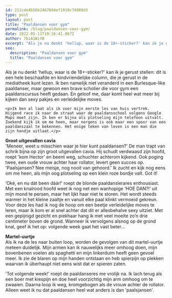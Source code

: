 ```yaml
---
id: 211cde4b56b2467894ef1910c74980d3
type: post
layout: post
title: "Paaldansen voor gym"
permalink: /blog/paaldansen-voor-gym/
date: 2022-05-11T19:16:41.067Z
author: 7biA1WiYB
excerpt: "Als je nu denkt 'hellup, waar is de 18+-sticker?' kan ik je gerust stellen: dit is een hele beschaafde en kindvriendelijke column, die je gerust in de mediatheek kunt lezen. Ik ben namelijk niet veranderd in een Burlesque-like paaldanser, maar gewoon een brave scholier die voor gym een paaldanscursus heeft gedaan. En geloof me, daar komt heel wat meer bij kijken dan sexy pakjes en verleidelijke moves.   "
seo:
  description: "Paaldansen voor gym"
  title: "Paaldansen voor gym"
---
```

Als je nu denkt 'hellup, waar is de 18+-sticker?' kan ik je gerust stellen: dit is een hele beschaafde en kindvriendelijke column, die je gerust in de mediatheek kunt lezen. Ik ben namelijk niet veranderd in een Burlesque-like paaldanser, maar gewoon een brave scholier die voor gym een paaldanscursus heeft gedaan. En geloof me, daar komt heel wat meer bij kijken dan sexy pakjes en verleidelijke moves.   

    <p>Ik ben al laat als ik voor mijn eerste les van huis vertrek. Hijgend race ik naar de straat waar de paaldansschool volgens Google Maps moet zijn. Ik ben er bijna als plotseling mijn telefoon uitvalt. Zoekend kijk ik om me heen, maar nergens is ook maar een spoor van een paaldanszaal te bekennen. Het enige teken van leven is een man die zijn hondje uitlaat.</p>
<p><strong>Groot uitgevallen cavia</strong><br>'Meneer, weet u misschien waar je hier kunt paaldansen?' De man trapt van schrik bijna op zijn groot uitgevallen cavia. Hij schudt verdwaasd zijn hoofd, roept 'kom Hector' en beent weg, schuchter achterom kijkend. Ook poging twee, een oude vrouw achter haar rollator, levert geen succes op. 'Paalsjansen? Nee meisje, nog nooit van gehoord.' Ik zucht en kijk nog eens om me heen, als mijn oog plotseling op een klein roze bordje valt. Got it!</p>
<p>‘Oké, en nu dát been dáár!’ roept de blonde paaldanslerares enthousiast. Met een knalrood hoofd weet ik nog net een wanhopige ‘HOE DAN?!’ uit mijn mond te persen, maar het lijkt haar niet te storen. Het wordt steeds warmer in het kleine zaaltje en vanuit elke paal klinkt vermoeid gekreun. Voor deze les had ik nog de hoop om een beetje verleidelijke moves te leren, maar ik kom er al snel achter dat dit er allesbehalve sexy uitziet. Met een gepijnigd gezicht en piekhaar hang ik met veel moeite zo’n drie centimeter boven de grond. Wanneer ik vervolgens alsnog op de grond knal, geef ik het op: volgende week gaat het vast beter...</p>
<p><strong>Martel-uurtje</strong><br>Als ik na de les naar buiten loop, worden de gevolgen van dit martel-uurtje meteen duidelijk. Mijn armen kan ik nauwelijks meer omhoog doen, mijn bovenbenen voelen als spaghetti en mijn linkerduim heeft geen gevoel meer. Ik zie de blaren op mijn handen ontstaan en heb spierpijn op plekken waarvan ik überhaupt niet eens wist dat er spieren zaten. </p>
<p>'Tot volgende week!' roept de paaldanseres me vrolijk na. Ik lach terug als een boer met kiespijn en doe heel voorzichtig mijn arm omhoog om te zwaaien. Daarna loop ik weg, kromgebogen als de vrouw achter de rollator. Alleen weet ik nu dat paaldansen heel wat anders is dan 'paalsjansen'. </p>  
